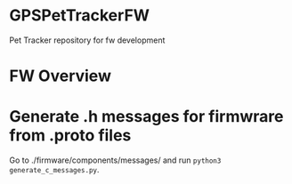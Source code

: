 # GPSPetTrackerFW
Pet Tracker repository for fw development

# FW Overview

# Generate .h messages for firmwrare from .proto files
Go to ./firmware/components/messages/ and run `python3 generate_c_messages.py`.